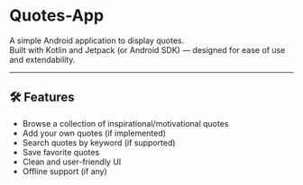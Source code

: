 # Quotes-App

A simple Android application to display quotes.  
Built with Kotlin and Jetpack (or Android SDK) — designed for ease of use and extendability.

---

## 🛠 Features

- Browse a collection of inspirational/motivational quotes  
- Add your own quotes (if implemented)  
- Search quotes by keyword (if supported)  
- Save favorite quotes  
- Clean and user-friendly UI  
- Offline support (if any)  
